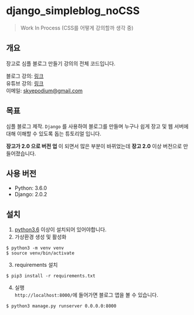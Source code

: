 # django_simpleblog_noCSS
> Work In Process (CSS를 어떻게 강의할까 생각 중)

## 개요  
장고로 심플 블로그 만들기 강의의 전체 코드입니다.     

블로그 강의: [링크](https://blog.naver.com/godori91/221197956351)    
유튜브 강의: [링크](https://youtu.be/xe1cufuUNGw)    
이메일: <skyepodium@gmail.com>     

## 목표
심플 블로그 제작.
`Django` 를 사용하여 블로그를 만들며 누구나 쉽게  장고 및 웹 서버에 대해 이해할 수 있도록 돕는 튜토리얼 입니다.      

**장고가 2.0 으로 버전 업** 이 되면서 많은 부분이 바뀌었는데 **장고 2.0** 이상 버전으로 만들어졌습니다.   

## 사용 버전
- Python: 3.6.0
- Django: 2.0.2     


## 설치

1. [python3.6](https://www.python.org/downloads/) 이상이 설치되어 있어야합니다.
2. 가상환경 생성 및 활성화
```
$ python3 -m venv venv
$ source venv/bin/activate
```

3. requirements 설치
```
$ pip3 install -r requirements.txt
```
4. 실행   
`http://localhost:8000/`에 들어가면 블로그 앱을 볼 수 있습니다.        
```
$ python3 manage.py runserver 0.0.0.0:8000
```
